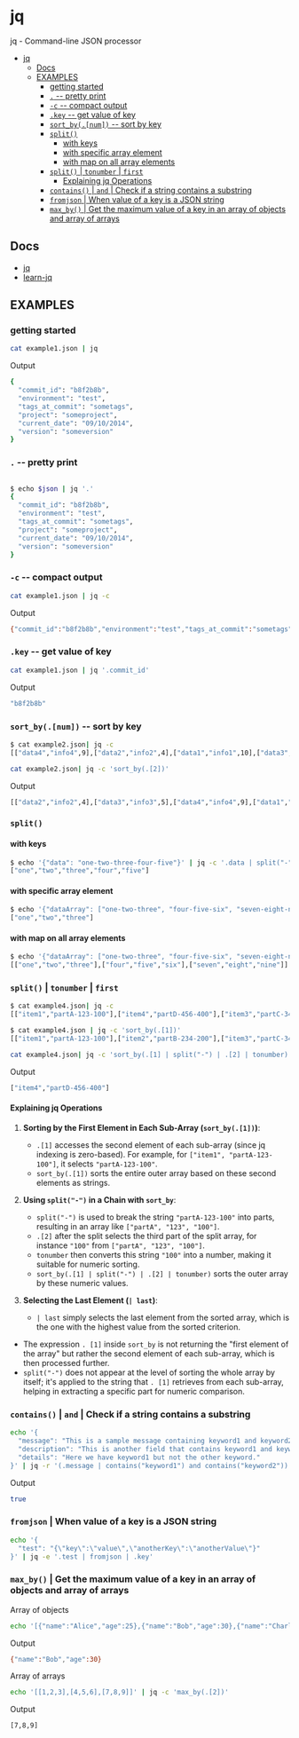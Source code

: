 # jq

jq - Command-line JSON processor

- [jq](#jq)
  - [Docs](#docs)
  - [EXAMPLES](#examples)
    - [getting started](#getting-started)
    - [`.` -- pretty print](#----pretty-print)
    - [`-c` -- compact output](#-c----compact-output)
    - [`.key` -- get value of key](#key----get-value-of-key)
    - [`sort_by(.[num])` -- sort by key](#sort_bynum----sort-by-key)
    - [`split()`](#split)
      - [with keys](#with-keys)
      - [with specific array element](#with-specific-array-element)
      - [with map on all array elements](#with-map-on-all-array-elements)
    - [`split()` | `tonumber` | `first`](#split--tonumber--first)
      - [Explaining jq Operations](#explaining-jq-operations)
    - [`contains()` | `and` | Check if a string contains a substring](#contains--and--check-if-a-string-contains-a-substring)
    - [`fromjson` | When value of a key is a JSON string](#fromjson--when-value-of-a-key-is-a-json-string)
    - [`max_by()` | Get the maximum value of a key in an array of objects and array of arrays](#max_by--get-the-maximum-value-of-a-key-in-an-array-of-objects-and-array-of-arrays)

## Docs

- [jq](http://manpages.ubuntu.com/manpages/bionic/man1/jq.1.html)
- [learn-jq](https://lzone.de/cheat-sheet/jq)

## EXAMPLES

### getting started

```bash
cat example1.json | jq
```

Output

```bash
{
  "commit_id": "b8f2b8b",
  "environment": "test",
  "tags_at_commit": "sometags",
  "project": "someproject",
  "current_date": "09/10/2014",
  "version": "someversion"
}
```

### `.` -- pretty print

```bash

$ echo $json | jq '.'         
{
  "commit_id": "b8f2b8b",
  "environment": "test",
  "tags_at_commit": "sometags",
  "project": "someproject",
  "current_date": "09/10/2014",
  "version": "someversion"
}
```

### `-c` -- compact output

```bash
cat example1.json | jq -c
```

Output

```bash
{"commit_id":"b8f2b8b","environment":"test","tags_at_commit":"sometags","project":"someproject","current_date":"09/10/2014","version":"someversion"}
```

### `.key` -- get value of key

```bash
cat example1.json | jq '.commit_id'
```

Output

```bash
"b8f2b8b"
```

### `sort_by(.[num])` -- sort by key

```bash
$ cat example2.json| jq -c                
[["data4","info4",9],["data2","info2",4],["data1","info1",10],["data3","info3",5]]
```

```bash
cat example2.json| jq -c 'sort_by(.[2])'
```

Output

```bash
[["data2","info2",4],["data3","info3",5],["data4","info4",9],["data1","info1",10]]
```

### `split()`

#### with keys

```bash
$ echo '{"data": "one-two-three-four-five"}' | jq -c '.data | split("-")'
["one","two","three","four","five"]
```

#### with specific array element

```bash
$ echo '{"dataArray": ["one-two-three", "four-five-six", "seven-eight-nine"]}' | jq -c '.dataArray[0] | split("-")' 
["one","two","three"]
```

#### with map on all array elements

```bash
$ echo '{"dataArray": ["one-two-three", "four-five-six", "seven-eight-nine"]}' | jq -c '.dataArray | map(split("-"))'
[["one","two","three"],["four","five","six"],["seven","eight","nine"]]
```

### `split()` | `tonumber` | `first`

```bash
$ cat example4.json| jq -c                                                      
[["item1","partA-123-100"],["item4","partD-456-400"],["item3","partC-345-300"],["item2","partB-234-200"]]
```

```bash
$ cat example4.json | jq -c 'sort_by(.[1])'                                      
[["item1","partA-123-100"],["item2","partB-234-200"],["item3","partC-345-300"],["item4","partD-456-400"]]
```

```bash
cat example4.json| jq -c 'sort_by(.[1] | split("-") | .[2] | tonumber) | last' 
```

Output

```bash
["item4","partD-456-400"]
```

#### Explaining jq Operations

1. **Sorting by the First Element in Each Sub-Array (`sort_by(.[1])`)**:
   - `.[1]` accesses the second element of each sub-array (since jq indexing is zero-based). For example, for `["item1", "partA-123-100"]`, it selects `"partA-123-100"`.
   - `sort_by(.[1])` sorts the entire outer array based on these second elements as strings.

2. **Using `split("-")` in a Chain with `sort_by`**:
   - `split("-")` is used to break the string `"partA-123-100"` into parts, resulting in an array like `["partA", "123", "100"]`.
   - `.[2]` after the split selects the third part of the split array, for instance `"100"` from `["partA", "123", "100"]`.
   - `tonumber` then converts this string `"100"` into a number, making it suitable for numeric sorting.
   - `sort_by(.[1] | split("-") | .[2] | tonumber)` sorts the outer array by these numeric values.

3. **Selecting the Last Element (`| last`)**:
   - `| last` simply selects the last element from the sorted array, which is the one with the highest value from the sorted criterion.

- The expression `. [1]` inside `sort_by` is not returning the "first element of the array" but rather the second element of each sub-array, which is then processed further.
- `split("-")` does not appear at the level of sorting the whole array by itself; it's applied to the string that `. [1]` retrieves from each sub-array, helping in extracting a specific part for numeric comparison.

### `contains()` | `and` | Check if a string contains a substring

```bash
echo '{
  "message": "This is a sample message containing keyword1 and keyword2.",
  "description": "This is another field that contains keyword1 and keyword2.",
  "details": "Here we have keyword1 but not the other keyword."
}' | jq -r '(.message | contains("keyword1") and contains("keyword2")) and (.description | contains("keyword1") and contains("keyword2"))' 
```

Output

```bash
true
```

### `fromjson` | When value of a key is a JSON string

```bash
echo '{
  "test": "{\"key\":\"value\",\"anotherKey\":\"anotherValue\"}"
}' | jq -e '.test | fromjson | .key'
```

### `max_by()` | Get the maximum value of a key in an array of objects and array of arrays

Array of objects

```bash
echo '[{"name":"Alice","age":25},{"name":"Bob","age":30},{"name":"Charlie","age":20}] '| jq -c 'max_by(.age)'
```

Output

```bash
{"name":"Bob","age":30}
```

Array of arrays

```bash
echo '[[1,2,3],[4,5,6],[7,8,9]]' | jq -c 'max_by(.[2])'
```

Output

```bash
[7,8,9]
```
